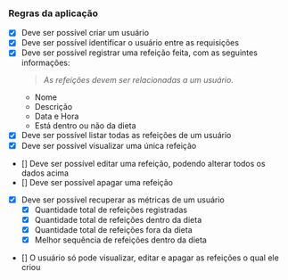 ### Regras da aplicação

- [X] Deve ser possível criar um usuário
- [X] Deve ser possível identificar o usuário entre as requisições
- [X] Deve ser possível registrar uma refeição feita, com as seguintes informações:
  > *As refeições devem ser relacionadas a um usuário.*
  - Nome
  - Descrição
  - Data e Hora
  - Está dentro ou não da dieta
- [X] Deve ser possível listar todas as refeições de um usuário
- [X] Deve ser possível visualizar uma única refeição
- [] Deve ser possível editar uma refeição, podendo alterar todos os dados acima
- [] Deve ser possível apagar uma refeição
- [X] Deve ser possível recuperar as métricas de um usuário
  - [X] Quantidade total de refeições registradas
  - [X] Quantidade total de refeições dentro da dieta
  - [X] Quantidade total de refeições fora da dieta
  - [X] Melhor sequência de refeições dentro da dieta
- [] O usuário só pode visualizar, editar e apagar as refeições o qual ele criou